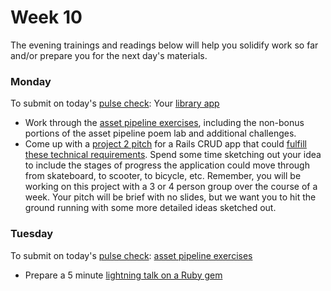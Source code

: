 # Week 10

The evening trainings and readings below will help you solidify work so far and/or prepare you for the next day's materials.

### Monday
To submit on today's [pulse check](https://docs.google.com/forms/d/e/1FAIpQLSe7KpquxAEpvf5gCdfEbt4RIFbmkiTKL8i_-P_9bcvG5zxnQQ/viewform): Your [library app](https://github.com/sf-wdi-labs/public-library-app)

* Work through the [asset pipeline exercises](https://github.com/sf-wdi-labs/rails-asset-pipeline/blob/master/exercises.md), including the non-bonus portions of the asset pipeline poem lab and additional challenges.
* Come up with a [project 2 pitch](https://github.com/sf-wdi-39/project-02/blob/master/lightning-pitch.md) for a Rails CRUD app that could [fulfill these technical requirements](https://github.com/sf-wdi-39/project-02#core-technical-requirements). Spend some time sketching out your idea to include the stages of progress the application could move through from skateboard, to scooter, to bicycle, etc. Remember, you will be working on this project with a 3 or 4 person group over the course of a week. Your pitch will be brief with no slides, but we want you to hit the ground running with some more detailed ideas sketched out.


### Tuesday
To submit on today's [pulse check](https://docs.google.com/forms/d/e/1FAIpQLSe7KpquxAEpvf5gCdfEbt4RIFbmkiTKL8i_-P_9bcvG5zxnQQ/viewform): [asset pipeline exercises](https://github.com/sf-wdi-labs/rails-asset-pipeline/blob/master/exercises.md)

* Prepare a 5 minute [lightning talk on a Ruby gem](https://github.com/SF-WDI-LABS/ruby-gem-lightning-talks)

<!--
### Wednesday
To submit on today's [pulse check](https://docs.google.com/forms/d/e/1FAIpQLSe7KpquxAEpvf5gCdfEbt4RIFbmkiTKL8i_-P_9bcvG5zxnQQ/viewform):

### Thursday
To submit on today's [pulse check](https://docs.google.com/forms/d/e/1FAIpQLSe7KpquxAEpvf5gCdfEbt4RIFbmkiTKL8i_-P_9bcvG5zxnQQ/viewform):

### Friday/Weekend
To submit on today's [pulse check](https://docs.google.com/forms/d/e/1FAIpQLSe7KpquxAEpvf5gCdfEbt4RIFbmkiTKL8i_-P_9bcvG5zxnQQ/viewform):
-->
